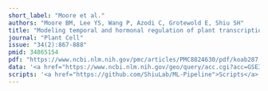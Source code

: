 ```yaml
---
short_label: "Moore et al."
authors: "Moore BM, Lee YS, Wang P, Azodi C, Grotewold E, Shiu SH"
title: "Modeling temporal and hormonal regulation of plant transcriptional response to wounding"
journal: "Plant Cell"
issue: "34(2):867-888"
pmid: 34865154
pdf: "https://www.ncbi.nlm.nih.gov/pmc/articles/PMC8824630/pdf/koab287.pdf"
data: '<a href="https://www.ncbi.nlm.nih.gov/geo/query/acc.cgi?acc=GSE34318">GEO</a>'
scripts: '<a href="https://github.com/ShiuLab/ML-Pipeline">Scripts</a>'
---
```

